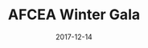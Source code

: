 ---
title: "AFCEA Winter Gala"
date: "2017-12-14"
expiryDate: "2017-12-14"

event_start_date: "2017-12-14"
event_end_date: "2017-12-14"
event_start_time: "06:30 PM"
event_end_time: "10:30 PM"
event_location: "Washington, DC"
event_link: "https://dcevents.afceachapters.org/wintergala2017/begin?ref=carou"

event_type: "Conference"
event_technology: "Multiple"
---